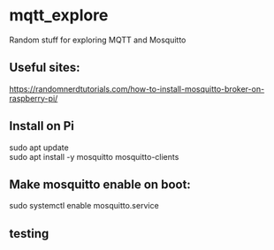 # mqtt_explore
Random stuff for exploring MQTT and Mosquitto
## Useful sites:
https://randomnerdtutorials.com/how-to-install-mosquitto-broker-on-raspberry-pi/


## Install on Pi
sudo apt update  
sudo apt install -y mosquitto mosquitto-clients

## Make mosquitto enable on boot:
sudo systemctl enable mosquitto.service

## testing 
